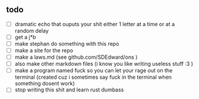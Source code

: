 ## todo

- [ ] dramatic echo that ouputs your shit either 1 letter at a time or at a random delay
- [ ] get a j\*b
- [ ] make stephan do something with this repo
- [ ] make a site for the repo
- [ ] make a laws.md (see github.com/SDEdward/ons )
- [ ] also make other markdown files (i know you like writing useless stuff :3 )
- [ ] make a program named fuck so you can let your rage out on the terminal (created cuz i sometimes say fuck in the terminal when something dosent work)
- [ ] stop writing this shit and learn rust dumbass
